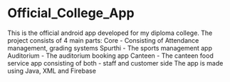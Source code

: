 # Official_College_App

This is the official android app developed for my diploma college. The project consists of 4 main parts:
Core - Consisting of Attendance management, grading systems
Spurthi - The sports management app
Auditorium - The auditorium booking app
Canteen - The canteen food service app consisting of both - staff and customer side
The app is made using Java, XML and Firebase
